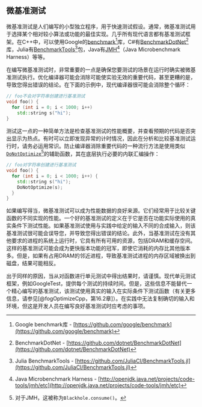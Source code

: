 ## 微基准测试

微基准测试是人们编写的小型独立程序，用于快速测试假设。通常，微基准测试用于选择某个相对较小算法或功能的最佳实现。几乎所有现代语言都有基准测试框架。在C++中，可以使用Google的[benchmark](https://github.com/google/benchmark)[^3]库，C#有[BenchmarkDotNet](https://github.com/dotnet/BenchmarkDotNet)[^4]库，Julia有[BenchmarkTools](https://github.com/JuliaCI/BenchmarkTools.jl)[^5]包，Java有[JMH](http://openjdk.java.net/projects/code-tools/jmh/etc)[^6]（Java Microbenchmark Harness）等等。

在编写微基准测试时，非常重要的一点是确保您要测试的场景在运行时确实被微基准测试执行。优化编译器可能会消除可能使实验无效的重要代码，甚至更糟的是，导致您得出错误的结论。在下面的示例中，现代编译器很可能会消除整个循环：

```cpp
// foo不会对字符串创建进行基准测试
void foo() {
  for (int i = 0; i < 1000; i++)
    std::string s("hi");
}
```

测试这一点的一种简单方法是检查基准测试的性能概要，并查看预期的代码是否突出显示为热点。有时可以立即发现异常的计时情况，因此在分析和比较基准测试运行时，请务必运用常识。防止编译器消除重要代码的一种流行方法是使用类似[`DoNotOptimize`](https://github.com/google/benchmark/blob/c078337494086f9372a46b4ed31a3ae7b3f1a6a2/include/benchmark/benchmark.h#L307)[^7]的辅助函数，其在底层执行必要的内联汇编操作：

```cpp
// foo对字符串创建进行基准测试
void foo() {
  for (int i = 0; i < 1000; i++) {
    std::string s("hi");
    DoNotOptimize(s);
  }
}
```

如果编写得当，微基准测试可以成为性能数据的良好来源。它们经常用于比较关键函数的不同实现的性能。一个好的基准测试的定义在于它是否在功能实际使用的真实条件下测试性能。如果基准测试使用与实践中给定的输入不同的合成输入，则该基准测试很可能会误导您，并导致您得出错误的结论。此外，当基准测试在没有其他要求的进程的系统上运行时，它具有所有可用的资源，包括DRAM和缓存空间。这样的基准测试可能会成为更快版本功能的冠军，即使它消耗的内存比其他版本多。但是，如果有占用DRAM的邻近进程，导致基准测试进程的内存区域被换出到磁盘，结果可能相反。

出于同样的原因，当从对函数进行单元测试中得出结果时，请谨慎。现代单元测试框架，例如GoogleTest，提供每个测试的持续时间。但是，这些信息不能替代一个精心编写的基准测试，该测试使用真实的输入在实际条件下测试函数（有关更多信息，请参见[@fogOptimizeCpp，第16.2章]）。在实践中无法复制确切的输入和环境，但这是开发人员在编写良好基准测试时应考虑的事项。

[^3]: Google benchmark库 - [https://github.com/google/benchmark](https://github.com/google/benchmark)
[^4]: BenchmarkDotNet - [https://github.com/dotnet/BenchmarkDotNet](https://github.com/dotnet/BenchmarkDotNet)
[^5]: Julia BenchmarkTools - [https://github.com/JuliaCI/BenchmarkTools.jl](https://github.com/JuliaCI/BenchmarkTools.jl)
[^6]: Java Microbenchmark Harness - [http://openjdk.java.net/projects/code-tools/jmh/etc](http://openjdk.java.net/projects/code-tools/jmh/etc)
[^7]: 对于JMH，这被称为`Blackhole.consume()`。